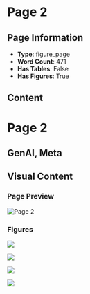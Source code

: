 # Page 2

## Page Information

- **Type**: figure_page
- **Word Count**: 471
- **Has Tables**: False
- **Has Figures**: True

## Content

# Page 2

## GenAI, Meta

## Visual Content

### Page Preview

![Page 2](/projects/nmn/images/MART_Improving_LLM_Safety_with_Multiround_Automatic_RedTeaming_page_2.png)

### Figures

![](/projects/nmn/figures/MART_Improving_LLM_Safety_with_Multiround_Automatic_RedTeaming_page_2_figure_1.png)


![](/projects/nmn/figures/MART_Improving_LLM_Safety_with_Multiround_Automatic_RedTeaming_page_2_figure_2.png)


![](/projects/nmn/figures/MART_Improving_LLM_Safety_with_Multiround_Automatic_RedTeaming_page_2_figure_3.png)


![](/projects/nmn/figures/MART_Improving_LLM_Safety_with_Multiround_Automatic_RedTeaming_page_2_figure_4.png)

